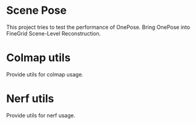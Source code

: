 # Scene Pose

This project tries to test the performance of OnePose. Bring OnePose into FineGrid Scene-Level Reconstruction.

# Colmap utils

Provide utils for colmap usage.

# Nerf utils

Provide utils for nerf usage.